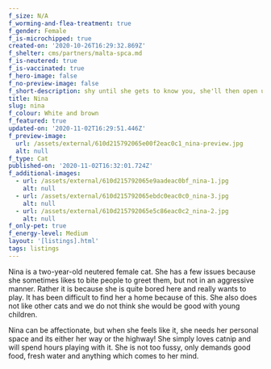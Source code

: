 ```yaml
---
f_size: N/A
f_worming-and-flea-treatment: true
f_gender: Female
f_is-microchipped: true
created-on: '2020-10-26T16:29:32.869Z'
f_shelter: cms/partners/malta-spca.md
f_is-neutered: true
f_is-vaccinated: true
f_hero-image: false
f_no-preview-image: false
f_short-description: shy until she gets to know you, she'll then open up and love being pampered.
title: Nina
slug: nina
f_colour: White and brown
f_featured: true
updated-on: '2020-11-02T16:29:51.446Z'
f_preview-image:
  url: /assets/external/610d215792065e00f2eac0c1_nina-preview.jpg
  alt: null
f_type: Cat
published-on: '2020-11-02T16:32:01.724Z'
f_additional-images:
  - url: /assets/external/610d215792065e9aadeac0bf_nina-1.jpg
    alt: null
  - url: /assets/external/610d215792065ebdc0eac0c0_nina-3.jpg
    alt: null
  - url: /assets/external/610d215792065e5c86eac0c2_nina-2.jpg
    alt: null
f_only-pet: true
f_energy-level: Medium
layout: '[listings].html'
tags: listings
---
```


Nina is a two-year-old neutered female cat. She has a few issues because she sometimes likes to bite people to greet them, but not in an aggressive manner. Rather it is because she is quite bored here and really wants to play. It has been difficult to find her a home because of this. She also does not like other cats and we do not think she would be good with young children.   

Nina can be affectionate, but when she feels like it, she needs her personal space and its either her way or the highway! She simply loves catnip and will spend hours playing with it. She is not too fussy, only demands good food, fresh water and anything which comes to her mind.
